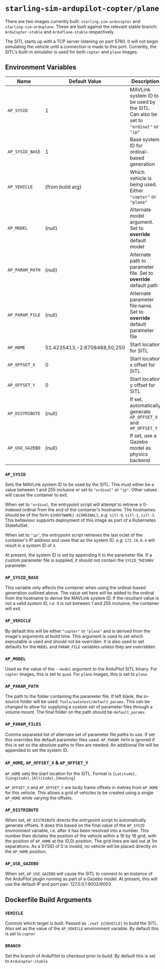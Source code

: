 # `starling-sim-ardupilot-copter/plane`

There are two images currently built: `starling-sim-arducopter` and `starling-sim-arduplane`. These are built against
the relevant stable branch: `ArduCopter-stable` and `ArduPlane-stable` respectively.

The SITL starts up with a TCP server listening on port 5760. It will not begin simulating the vehicle until a connection
is made to this port. Currently, the SITL's built-in simulator is used for both `copter` and `plane` images.

## Environment Variables

Name                  | Default Value                | Description
----------------------|------------------------------|------------
`AP_SYSID`            | 1                            | MAVLink system ID to be used by the SITL. Can also be set to `"ordinal"` or `"ip"`
`AP_SYSID_BASE`       | 1                            | Base system ID for ordinal-based generation
`AP_VEHICLE`          | {from build arg}             | Which vehicle is being used. Either `"copter"` or `"plane"`
`AP_MODEL`            | {null}                       | Alternate model argument. Set to __override__ default model
`AP_PARAM_PATH`       | {null}                       | Alternate path to parameter file. Set to __override__ default path
`AP_PARAM_FILE`       | {null}                       | Alternate parameter file name. Set to __override__ default parameter file
`AP_HOME`             | 51.4235413,-2.6708488,50,250 | Start location for SITL
`AP_OFFSET_X`         | 0                            | Start location x offset for SITL
`AP_OFFSET_Y`         | 0                            | Start location y offset for SITL
`AP_DISTRIBUTE`       | {null}                       | If set, automatically generate `AP_OFFSET_X` and `AP_OFFSET_Y`
`AP_USE_GAZEBO`       | {null}                       | If set, use a Gazebo model as physics backend

### `AP_SYSID`

Sets the MAVLink system ID to be used by the SITL. This must either be a value between 1 and 255 inclusive or set to
`"ordinal"` or `"ip"`. Other values will cause the container to exit.

When set to `"ordinal`, the entrypoint script will attempt to retrieve a 0-indexed ordinal from the end of the
container's hostname. The hostnames should be of the form `${HOSTNAME}-${ORDINAL}`, *e.g.* `sitl-0`, `sitl-1`, `sitl-3`.
This behaviour supports deployment of this image as part of a Kubernetes StatefulSet.

When set to `"ip"`, the entrypoint script retrieves the last octet of the container's IP address and uses that as the
system ID. *e.g.* `172.18.0.4` will result in a system ID of `4`.

At present, the system ID is set by appending it to the parameter file. If a custom parameter file is supplied, it
should not contain the `SYSID_THISMAV` parameter.

### `AP_SYSID_BASE`

This variable only affects the container when using the ordinal-based generation outlined above. The value set here will
be added to the ordinal from the hostname to derive the MAVLink system ID. If the resultant value is not a valid system
ID, *i.e.* it is not between 1 and 255 inclusive, the container will exit.

### `AP_VEHICLE`

By default this will be either `"copter"` or `"plane"` and is derived from the image's arguments at build time. This
argument is used to set which executable is used and should not be overriden. It is also used to set defaults for the
`MODEL` and `PARAM_FILE` variables unless they are overridden.

### `AP_MODEL`

Used as the value of the `--model` argument to the ArduPilot SITL binary. For `copter` images, this is set to `quad`.
For `plane` images, this is set to `plane`.

### `AP_PARAM_PATH`

The path to the folder containing the parameter file. If left blank, the in-source folder will be used:
`Tools/autotest/default_params`. This can be changed to allow for supplying a custom set of parameter files through a
volume mount. The final folder on the path should be `default_params`.

### `AP_PARAM_FILES`

Comma separated list of alternate set of parameter file paths to use. If set this overrides the default parameter files
used. `AP_PARAM_PATH` is ignored if this is set so the absolute paths to files are needed. An additional file will be
appended to set the system ID.

### `AP_HOME`, `AP_OFFSET_X` & `AP_OFFSET_Y`

`AP_HOME` sets the start location for the SITL. Format is `{Latitude},{Longitude},{Altitude},{Heading}`

`AP_OFFSET_X` and `AP_OFFSET_Y` are body frame offsets in metres from `AP_HOME` for this vehicle. This allows a grid
of vehicles to be created using a single `AP_HOME` while varying the offsets.

### `AP_DISTRIBUTE`

When set, `AP_DISTRIBUTE` directs the entrypoint script to automatically generate offsets. It does this based on the
final value of the `AP_SYSID` environment variable, *i.e.* after it has been resolved into a number. This number then
dictates the position of the vehicle within a 16 by 16 grid, with the position of `AP_HOME` at the (0,0) position. The
grid lines are laid out at 1m separations. As a SYSID of 0 is invalid, no vehicle will be placed directly on the
`AP_HOME` position.

### `AP_USE_GAZEBO`

When set, `AP_USE_GAZEBO` will cause the SITL to connect to an instance of the ArduPilot plugin running as part of a
Gazebo model. At present, this will use the default IP and port pair: 127.0.0.1:9002/9003

## Dockerfile Build Arguments

### `VEHICLE`

Controls which target is built. Passed as `./waf ${VEHICLE}` to build the SITL. Also set as the value of the
`AP_VEHICLE` environment variable. By default this is set to `copter`

### `BRANCH`

Set the branch of ArduPilot to checkout prior to build. By default this is set to `ArduCopter-stable`
